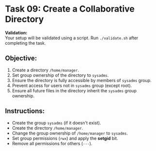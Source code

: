 # Task 09: Create a Collaborative Directory

 **Validation:**  
Your setup will be validated using a script. Run `./validate.sh` after completing the task.

## Objective:
1. Create a directory `/home/manager`.
2. Set group ownership of the directory to `sysadms`.
3. Ensure the directory is fully accessible by members of `sysadms` group.
4. Prevent access for users not in `sysadms` group (except root).
5. Ensure all future files in the directory inherit the `sysadms` group ownership.

## Instructions:
- Create the group `sysadms` (if it doesn't exist).
- Create the directory `/home/manager`.
- Change the group ownership of `/home/manager` to `sysadms`.
- Set group permissions (`rwx`) and apply the **setgid** bit.
- Remove all permissions for others (`---`).

